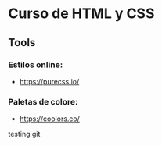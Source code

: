 # Curso de HTML y CSS

## Tools

### Estilos online:

- https://purecss.io/

### Paletas de colore:

- https://coolors.co/

testing git 